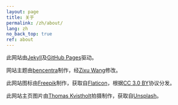 ```yaml
---
layout: page
title: 关于
permalink: /zh/about/
lang: zh
no_back_top: true
ref: about
---
```


此网站由[Jekyll](https://jekyllrb.com/)及[GitHub Pages](https://pages.github.com/)驱动。

网站主题由[bencentra](https://github.com/bencentra/centrarium)制作，经[Zixu Wang](https://github.com/LaytonW/jekyll-theme-hw311)修改。

此网站图标由[Freepik](https://www.freepik.com/)制作，获取自[Flaticon](https://www.flaticon.com/)，根据[CC 3.0 BY](http://creativecommons.org/licenses/by/3.0/)协议分发。

此网站主页图片由[Thomas Kvistholt](https://unsplash.com/photos/oZPwn40zCK4?utm_source=unsplash&utm_medium=referral&utm_content=creditCopyText)拍摄制作，获取自[Unsplash](https://unsplash.com/search/photos/server?utm_source=unsplash&utm_medium=referral&utm_content=creditCopyText)。
